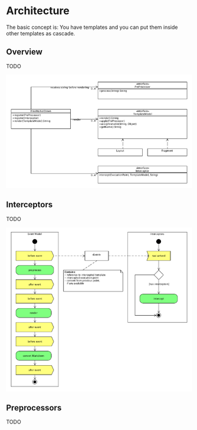 # Architecture

The basic  concept is:  You have  templates and  you can  put them  inside other
templates as cascade.



## Overview

TODO

![Overview](uml/overview.png)

## Interceptors

TODO

![Event Model](uml/event_model.png)

## Preprocessors

TODO